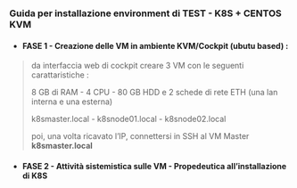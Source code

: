 ### Guida per installazione environment di TEST  - K8S + CENTOS KVM



* #### FASE 1 - Creazione delle VM in ambiente KVM/Cockpit (ubutu based) :

> da interfaccia web di cockpit creare 3 VM con le seguenti carattaristiche :
>
> 8 GB di RAM - 4 CPU - 80 GB HDD e 2 schede di rete ETH (una lan interna e una esterna)
>
> k8smaster.local - k8snode01.local - k8snode02.local
>
> poi, una volta ricavato l’IP, connettersi in SSH al VM Master **k8smaster.local** 

* #### FASE 2 - Attività sistemistica sulle VM - Propedeutica all’installazione di K8S

